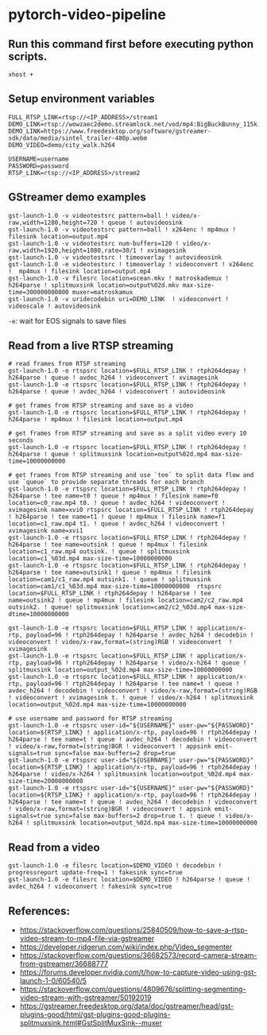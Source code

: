 # pytorch-video-pipeline

## Run this command first before executing python scripts.
`xhost +`


## Setup environment variables
```
FULL_RTSP_LINK=rtsp://<IP_ADDRESS>/stream1
DEMO_LINK=rtsp://wowzaec2demo.streamlock.net/vod/mp4:BigBuckBunny_115k.mov
DEMO_LINK=https://www.freedesktop.org/software/gstreamer-sdk/data/media/sintel_trailer-480p.webm
DEMO_VIDEO=demo/city_walk.h264

USERNAME=username
PASSWORD=password
RTSP_LINK=rtsp://<IP_ADDRESS>/stream2
```


## GStreamer demo examples
```
gst-launch-1.0 -v videotestsrc pattern=ball ! video/x-raw,width=1280,height=720 ! queue ! autovideosink
gst-launch-1.0 -v videotestsrc pattern=ball ! x264enc ! mp4mux ! filesink location=output.mp4
gst-launch-1.0 -v videotestsrc num-buffers=120 ! video/x-raw,width=1920,height=1080,rate=30/1 ! xvimagesink
gst-launch-1.0 -v videotestsrc ! timeoverlay ! autovideosink
gst-launch-1.0 -e videotestsrc ! timeoverlay ! videoconvert ! x264enc !  mp4mux ! filesink location=output.mp4
gst-launch-1.0 -v filesrc location=ocean.mkv ! matroskademux ! h264parse ! splitmuxsink location=output%02d.mkv max-size-time=300000000000 muxer=matroskamux
gst-launch-1.0 -v uridecodebin uri=DEMO_LINK  ! videoconvert ! videoscale ! autovideosink
```

`-e`: wait for EOS signals to save files

## Read from a live RTSP streaming
```
# read frames from RTSP streaming
gst-launch-1.0 -e rtspsrc location=$FULL_RTSP_LINK ! rtph264depay ! h264parse ! queue ! avdec_h264 ! videoconvert ! xvimagesink
gst-launch-1.0 -e rtspsrc location=$FULL_RTSP_LINK ! rtph264depay ! h264parse ! queue ! avdec_h264 ! videoconvert ! autovideosink

# get frames from RTSP streaming and save as a video
gst-launch-1.0 -e rtspsrc location=$FULL_RTSP_LINK ! rtph264depay ! h264parse ! mp4mux ! filesink location=output.mp4

# get frames from RTSP streaming and save as a split video every 10 seconds
gst-launch-1.0 -e rtspsrc location=$FULL_RTSP_LINK ! rtph264depay ! h264parse ! queue ! splitmuxsink location=output%02d.mp4 max-size-time=10000000000

# get frames from RTSP streaming and use `tee` to split data flow and use `queue` to provide separate threads for each branch
gst-launch-1.0 -e rtspsrc location=$FULL_RTSP_LINK ! rtph264depay ! h264parse ! tee name=t0 ! queue ! mp4mux ! filesink name=f0 location=c0_raw.mp4 t0. ! queue ! avdec_h264 ! videoconvert ! xvimagesink name=xvi0 rtspsrc location=$FULL_RTSP_LINK ! rtph264depay ! h264parse ! tee name=t1 ! queue ! mp4mux ! filesink name=f1 location=c1_raw.mp4 t1. ! queue ! avdec_h264 ! videoconvert ! xvimagesink name=xvi1
gst-launch-1.0 -e rtspsrc location=$FULL_RTSP_LINK ! rtph264depay ! h264parse ! tee name=outsink ! queue ! mp4mux ! filesink location=c1_raw.mp4 outsink. ! queue ! splitmuxsink location=c1_%03d.mp4 max-size-time=10000000000
gst-launch-1.0 -e rtspsrc location=$FULL_RTSP_LINK ! rtph264depay ! h264parse ! tee name=outsink1 ! queue ! mp4mux ! filesink location=cam1/c1_raw.mp4 outsink1. ! queue ! splitmuxsink location=cam1/c1_%03d.mp4 max-size-time=10000000000  rtspsrc location=$FULL_RTSP_LINK ! rtph264depay ! h264parse ! tee name=outsink2 ! queue ! mp4mux ! filesink location=cam2/c2_raw.mp4 outsink2. ! queue! splitmuxsink location=cam2/c2_%03d.mp4 max-size-dtime=10000000000

gst-launch-1.0 -e rtspsrc location=$FULL_RTSP_LINK ! application/x-rtp, payload=96 ! rtph264depay ! h264parse ! avdec_h264 ! decodebin ! videoconvert ! video/x-raw,format=(string)RGB ! videoconvert  ! xvimagesink
gst-launch-1.0 -e rtspsrc location=$FULL_RTSP_LINK ! application/x-rtp, payload=96 ! rtph264depay ! h264parse ! video/x-h264 ! queue ! splitmuxsink location=output_%02d.mp4 max-size-time=10000000000
gst-launch-1.0 -e rtspsrc location=$FULL_RTSP_LINK ! application/x-rtp, payload=96 ! rtph264depay ! h264parse ! tee name=t ! queue ! avdec_h264 ! decodebin ! videoconvert ! video/x-raw,format=(string)RGB ! videoconvert ! xvimagesink t. ! queue ! video/x-h264 ! splitmuxsink location=output_%02d.mp4 max-size-time=10000000000

# use username and password for RTSP streaming
gst-launch-1.0 -e rtspsrc user-id="${USERNAME}" user-pw="${PASSWORD}" location=${RTSP_LINK} ! application/x-rtp, payload=96 ! rtph264depay ! h264parse ! tee name=t ! queue ! avdec_h264 ! decodebin ! videoconvert ! video/x-raw,format=(string)BGR ! videoconvert ! appsink emit-signals=true sync=false max-buffers=2 drop=true
gst-launch-1.0 -e rtspsrc user-id="${USERNAME}" user-pw="${PASSWORD}" location=${RTSP_LINK} ! application/x-rtp, payload=96 ! rtph264depay ! h264parse ! video/x-h264 ! splitmuxsink location=output_%02d.mp4 max-size-time=20000000000
gst-launch-1.0 -e rtspsrc user-id="${USERNAME}" user-pw="${PASSWORD}" location=${RTSP_LINK} ! application/x-rtp, payload=96 ! rtph264depay ! h264parse ! tee name=t ! queue ! avdec_h264 ! decodebin ! videoconvert ! video/x-raw,format=(string)BGR ! videoconvert ! appsink emit-signals=true sync=false max-buffers=2 drop=true t. ! queue ! video/x-h264 ! splitmuxsink location=output_%02d.mp4 max-size-time=10000000000
```

## Read from a video
```
gst-launch-1.0 -e filesrc location=$DEMO_VIDEO ! decodebin ! progressreport update-freq=1 ! fakesink sync=true
gst-launch-1.0 -e filesrc location=$DEMO_VIDEO ! h264parse ! queue ! avdec_h264 ! videoconvert ! fakesink sync=true
```

## References:
* https://stackoverflow.com/questions/25840509/how-to-save-a-rtsp-video-stream-to-mp4-file-via-gstreamer
* https://developer.ridgerun.com/wiki/index.php/Video_segmenter
* https://stackoverflow.com/questions/36682573/record-camera-stream-from-gstreamer/36688777
* https://forums.developer.nvidia.com/t/how-to-capture-video-using-gst-launch-1-0/60540/5
* https://stackoverflow.com/questions/4809676/splitting-segmenting-video-stream-with-gstreamer/50192019
* https://gstreamer.freedesktop.org/data/doc/gstreamer/head/gst-plugins-good/html/gst-plugins-good-plugins-splitmuxsink.html#GstSplitMuxSink--muxer
